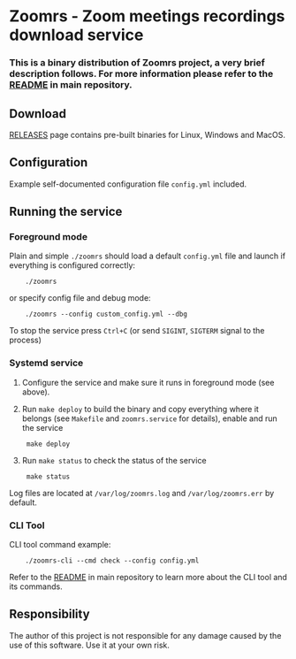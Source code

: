 # Zoomrs - Zoom meetings recordings download service

### This is a binary distribution of Zoomrs project, a very brief description follows. For more information please refer to the [README](https://github.com/parmaster/zoomrs#readme) in main repository.

## Download
[RELEASES](https://github.com/parMaster/zoomrs/releases) page contains pre-built binaries for Linux, Windows and MacOS.

## Configuration
Example self-documented configuration file `config.yml` included.

## Running the service

### Foreground mode 
Plain and simple `./zoomrs` should load a default `config.yml` file and launch if everything is configured correctly:

		./zoomrs

or specify config file and debug mode:

		./zoomrs --config custom_config.yml --dbg

To stop the service press `Ctrl+C` (or send `SIGINT`, `SIGTERM` signal to the process)

### Systemd service
1. Configure the service and make sure it runs in foreground mode (see above).
2. Run `make deploy` to build the binary and copy everything where it belongs (see `Makefile` and `zoomrs.service` for details), enable and run the service

		make deploy

3. Run `make status` to check the status of the service

		make status

Log files are located at `/var/log/zoomrs.log` and `/var/log/zoomrs.err` by default.

### CLI Tool
CLI tool command example:

		./zoomrs-cli --cmd check --config config.yml

Refer to the [README](https://github.com/parmaster/zoomrs#readme) in main repository to learn more about the CLI tool and its commands.

## Responsibility
The author of this project is not responsible for any damage caused by the use of this software. Use it at your own risk.